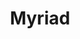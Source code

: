 ---
facebook: https://facebook.com/myriadvideo
instagram: https://instagram.com/myriad_video
linkedin: https://linkedin.com/company/myriad-video
logohandle: myriadvideo
sort: myriadvideo
title: Myriad
twitter: https://x.com/myriad_video
website: https://myriad.video/
---